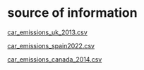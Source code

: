 # source of information

[car_emissions_uk_2013.csv](https://www.kaggle.com/datasets/mrmorj/car-fuel-emissions)

[car_emissions_spain2022.csv](https://www.kaggle.com/datasets/mauriciy/car-emissions-spain-2022)

[car_emissions_canada_2014.csv](https://open.canada.ca/data/en/dataset/98f1a129-f628-4ce4-b24d-6f16bf24dd64/resource/29bcf157-9297-4d6a-9695-dfd816bc32ca)